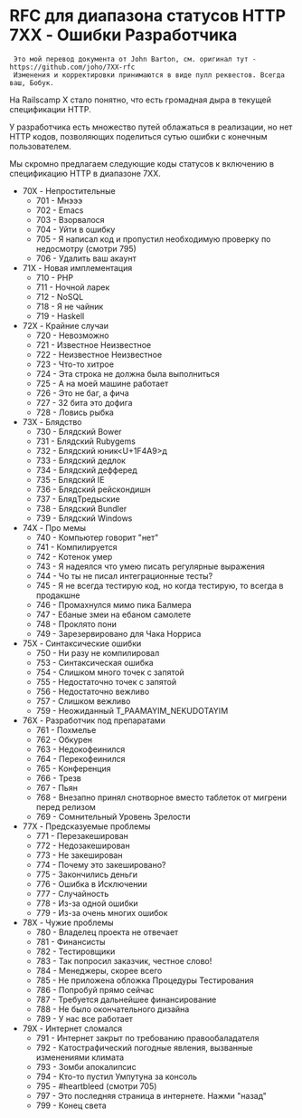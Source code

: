# RFC для диапазона статусов HTTP 7XX - Ошибки Разработчика

     Это мой перевод документа от John Barton, см. оригинал тут - https://github.com/joho/7XX-rfc
     Изменения и корректировки принимаются в виде пулл реквестов. Всегда ваш, Бобук.

На Railscamp X стало понятно, что есть громадная дыра в текущей спецификации HTTP.

У разработчика есть множество путей облажаться в реализации, но нет HTTP кодов, позволяющих поделиться сутью ошибки с конечным пользователем.

Мы скромно предлагаем следующие коды статусов к включению в спецификацию HTTP в диапазоне 7XX.

  * 70X - Непростительные
    - 701 - Мнэээ
    - 702 - Emacs
    - 703 - Взорвалося
    - 704 - Уйти в ошибку
    - 705 - Я написал код и пропустил необходимую проверку по недосмотру (смотри 795)
    - 706 - Удалить ваш акаунт
  * 71X - Новая имплементация
    - 710 - PHP
    - 711 - Ночной ларек
    - 712 - NoSQL
    - 718 - Я не чайник
    - 719 - Haskell
  * 72X - Крайние случаи
    - 720 - Невозможно
    - 721 - Известное Неизвестное
    - 722 - Неизвестное Неизвестное
    - 723 - Что-то хитрое
    - 724 - Эта строка не должна была выполниться
    - 725 - А на моей машине работает
    - 726 - Это не баг, а фича
    - 727 - 32 бита это дофига
    - 728 - Ловись рыбка
  * 73X - Блядство
    - 730 - Блядский Bower
    - 731 - Блядский Rubygems
    - 732 - Блядский юник<U+1F4A9>д
    - 733 - Блядский дедлок
    - 734 - Блядский дефферед
    - 735 - Блядский IE
    - 736 - Блядский рейскондишн
    - 737 - БлядТредыские
    - 738 - Блядский Bundler
    - 739 - Блядский Windows
  * 74X - Про мемы
    - 740 - Компьютер говорит "нет"
    - 741 - Компилируется
    - 742 - Котенок умер
    - 743 - Я надеялся что умею писать регулярные выражения
    - 744 - Чо ты не писал интеграционные тесты?
    - 745 - Я не всегда тестирую код, но когда тестирую, то всегда в продакшне
    - 746 - Промахнулся мимо пика Балмера
    - 747 - Ебаные змеи на ебаном самолете
    - 748 - Проклято пони
    - 749 - Зарезервировано для Чака Норриса
  * 75X - Синтаксические ошибки
    - 750 - Ни разу не компилировал
    - 753 - Синтаксическая ошибка
    - 754 - Слишком много точек с запятой
    - 755 - Недостаточно точек с запятой
    - 756 - Недостаточно вежливо
    - 757 - Слишком вежливо
    - 759 - Неожиданный T_PAAMAYIM_NEKUDOTAYIM
  * 76X - Разработчик под препаратами
    - 761 - Похмелье
    - 762 - Обкурен
    - 763 - Недокофеинился
    - 764 - Перекофеинился
    - 765 - Конференция
    - 766 - Трезв
    - 767 - Пьян
    - 768 - Внезапно принял снотворное вместо таблеток от мигрени перед релизом
    - 769 - Сомнительный Уровень Зрелости
  * 77X - Предсказуемые проблемы
    - 771 - Перезакеширован
    - 772 - Недозакеширован
    - 773 - Не закеширован
    - 774 - Почему это закешировано?
    - 775 - Закончились деньги
    - 776 - Ошибка в Исключении
    - 777 - Случайность
    - 778 - Из-за одной ошибки
    - 779 - Из-за очень многих ошибок
  * 78X - Чужие проблемы
    - 780 - Владелец проекта не отвечает
    - 781 - Финансисты
    - 782 - Тестировщики
    - 783 - Так попросил заказчик, честное слово!
    - 784 - Менеджеры, скорее всего
    - 785 - Не приложена обложка Процедуры Тестирования
    - 786 - Попробуй прямо сейчас
    - 787 - Требуется дальнейшее финансирование
    - 788 - Не было окончательного дизайна
    - 789 - У нас все работает
  * 79X - Интернет сломался
    - 791 - Интернет закрыт по требованию правообаладателя
    - 792 - Катострафический погодные явления, вызванные изменениями климата
    - 793 - Зомби апокалипсис
    - 794 - Кто-то пустил Умпутуна за консоль
    - 795 - #heartbleed (смотри 705)
    - 797 - Это последняя страница в интернете. Нажми "назад"
    - 799 - Конец света
